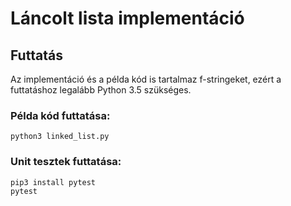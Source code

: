 # Láncolt lista implementáció

## Futtatás

Az implementáció és a példa kód is tartalmaz f-stringeket, ezért a futtatáshoz legalább Python 3.5 szükséges.

### Példa kód futtatása:

```commandline
python3 linked_list.py
```

### Unit tesztek futtatása:

```commandline
pip3 install pytest
pytest
```
